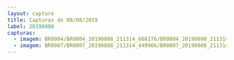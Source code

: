 ```yaml
---
layout: capture
title: Capturas de 08/08/2019
label: 20190808
capturas:
  - imagem: BR0004/BR0004_20190808_211314_668176/BR0004_20190808_211314_668176_stack_4_meteors.jpg
  - imagem: BR0007/BR0007_20190808_211314_449966/BR0007_20190808_211314_449966_stack_1_meteors.jpg
---
```

